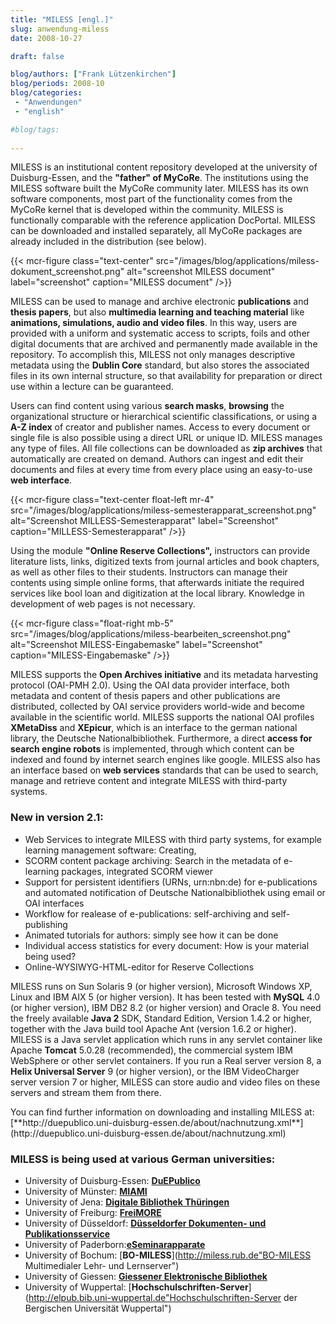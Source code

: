 ```yaml
---
title: "MILESS [engl.]"
slug: anwendung-miless
date: 2008-10-27

draft: false

blog/authors: ["Frank Lützenkirchen"]
blog/periods: 2008-10
blog/categories:
 - "Anwendungen"
 - "english"

#blog/tags:
 
---
```


MILESS is an institutional content repository developed at the university of Duisburg-Essen, and the
**"father" of MyCoRe**. The institutions using the MILESS software built the MyCoRe community later. MILESS has its own 
software components, most part of the functionality comes from the MyCoRe kernel that is developed within the community. 
MILESS is functionally comparable with the reference application DocPortal. MILESS can be downloaded and installed 
separately, all MyCoRe packages are already included in the distribution (see below).

{{< mcr-figure class="text-center" src="/images/blog/applications/miless-dokument_screenshot.png" alt="screenshot MILESS document"
  label="screenshot" caption="MILESS document" />}}

MILESS can be used to manage and archive electronic **publications** and **thesis papers**, 
but also **multimedia learning and teaching material** like **animations, simulations, audio and 
video files**. In this way, users are provided with a uniform and systematic access to scripts, foils and other 
digital documents that are archived and permanently made available in the repository. To accomplish this, MILESS not 
only manages descriptive metadata using the **Dublin Core** standard, but also stores the associated files 
in its own internal structure, so that availability for preparation or direct use within a lecture can be guaranteed.

Users can find content using various **search masks**, **browsing** the organizational 
structure or hierarchical scientific classifications, or using a **A-Z index** of creator and publisher 
names. Access to every document or single file is also possible using a direct URL or unique ID. MILESS manages any type 
of files. All file collections can be downloaded as **zip archives** that automatically are created on 
demand. Authors can ingest and edit their documents and files at every time from every place using an easy-to-use    
**web interface**. 

{{< mcr-figure class="text-center float-left mr-4" src="/images/blog/applications/miless-semesterapparat_screenshot.png" alt="Screenshot MILLESS-Semesterapparat"
  label="Screenshot" caption="MILLESS-Semesterapparat" />}}
  
  
Using the module **"Online Reserve Collections",** instructors can provide literature lists, links, digitized 
texts from journal articles and book chapters, as well as other files to their students. Instructors can manage their 
contents using simple online forms, that afterwards initiate the required services like bool loan and digitization at the 
local library. Knowledge in development of web pages is not necessary.

<div style="clear:both"></div>

{{< mcr-figure class="float-right mb-5" src="/images/blog/applications/miless-bearbeiten_screenshot.png" alt="Screenshot MILESS-Eingabemaske"
  label="Screenshot" caption="MILESS-Eingabemaske" />}}
  

MILESS supports the **Open Archives initiative** and its metadata harvesting protocol (OAI-PMH 2.0). Using 
the OAI data provider interface, both metadata and content of thesis papers and other publications are distributed, 
collected by OAI service providers world-wide and become available in the scientific world. MILESS supports the national 
OAI profiles **XMetaDiss** and **XEpicur**, which is an interface to the german national 
library, the Deutsche Nationalbibliothek. Furthermore, a direct **access for search engine robots** is 
implemented, through which content can be indexed and found by internet search engines like google. MILESS also has an 
interface based on **web services** standards that can be used to search, manage and retrieve content and 
integrate MILESS with third-party systems.

<div style="clear:both"></div>

### New in version 2.1:

* Web Services to integrate MILESS with third party systems, for example learning management software: Creating, 
* SCORM content package archiving: Search in the metadata of e-learning packages, integrated SCORM viewer
* Support for persistent identifiers (URNs, urn:nbn:de) for e-publications and automated notification of Deutsche 
Nationalbibliothek using email or OAI interfaces
* Workflow for realease of e-publications: self-archiving and self-publishing 
* Animated tutorials for authors: simply see how it can be done
* Individual access statistics for every document: How is your material being used?
* Online-WYSIWYG-HTML-editor for Reserve Collections

MILESS runs on Sun Solaris 9 (or higher version), Microsoft Windows XP, Linux and IBM AIX 5 (or higher version). It has 
been tested with **MySQL** 4.0 (or higher version), IBM DB2 8.2 (or higher version) and Oracle 8. You need 
the freely available **Java 2** SDK, Standard Edition, Version 1.4.2 or higher, together with the Java 
build tool Apache Ant (version 1.6.2 or higher). MILESS is a Java servlet application which runs in any servlet 
container like Apache **Tomcat** 5.0.28 (recommended), the commercial system IBM WebSphere or other servlet 
containers. If you run a Real server version 8, a **Helix 
Universal Server** 9 (or higher version), or the IBM VideoCharger server version 7 or higher, MILESS can store 
audio and video files on these servers and stream them from there.
</p>
<p>
You can find further information on downloading and installing MILESS at:  
[**http://duepublico.uni-duisburg-essen.de/about/nachnutzung.xml**](http://duepublico.uni-duisburg-essen.de/about/nachnutzung.xml)


### MILESS is being used at various German universities:
* University of Duisburg-Essen: [**DuEPublico**](http://duepublico.uni-duisburg-essen.de "DuEPublico Duisburg-Essen Publications Online")
* University of  Münster: [**MIAMI**](http://miami.uni-muenster.de "miami münstersches informations- und archivsystem für multimediale inhalte")
* University of  Jena: [**Digitale Bibliothek Thüringen**](http://www.db-thueringen.de/ "dbt Digitale Bibliothek Thüringen")
* University of  Freiburg: [**FreiMORE**](http://freimore.uni-freiburg.de/ "FreiMORE FREIburgerMultimediaObjectREpostitory")
* University of  Düsseldorf: [**Düsseldorfer Dokumenten- und Publikationsservice**](http://docserv.uni-duesseldorf.de/ "Düsseldorfer Dokumenten- und Publikationsservice")
* University of  Paderborn:[**eSeminarapparate**](http://ubdok.uni-paderborn.de/semapp/ "Dokumenten- und Publikationsservice eSeminarapparate")
* University of  Bochum: [**BO-MILESS**](http://miless.rub.de"BO-MILESS Multimedialer Lehr- und Lernserver")
* University of  Giessen: [**Giessener Elektronische Bibliothek**](http://semapp.ub.uni-giessen.de/semapp/index.xml "Giessener Elektronische Bibliothek Lehrmaterial &amp; Publikationen")
* University of  Wuppertal: [**Hochschulschriften-Server**](http://elpub.bib.uni-wuppertal.de"Hochschulschriften-Server der Bergischen Universität Wuppertal")

